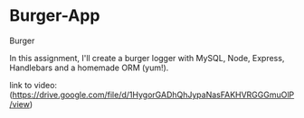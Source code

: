 # Burger-App
Burger

In this assignment, I'll create a burger logger with MySQL, Node, Express, Handlebars and a homemade ORM (yum!).

link to video: (https://drive.google.com/file/d/1HygorGADhQhJypaNasFAKHVRGGGmuOlP/view)